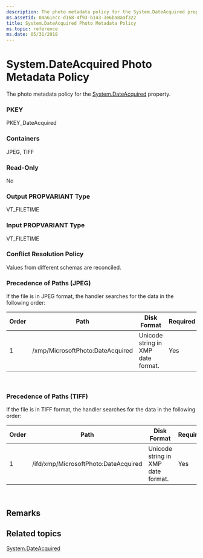 ```yaml
---
description: The photo metadata policy for the System.DateAcquired property.
ms.assetid: 04a61ecc-d168-4f93-b143-3e6ba8aaf322
title: System.DateAcquired Photo Metadata Policy
ms.topic: reference
ms.date: 05/31/2018
---
```


# System.DateAcquired Photo Metadata Policy

The photo metadata policy for the [System.DateAcquired](../properties/props-system-dateacquired.md) property.

### PKEY

PKEY\_DateAcquired

### Containers

JPEG, TIFF

### Read-Only

No

### Output PROPVARIANT Type

VT\_FILETIME

### Input PROPVARIANT Type

VT\_FILETIME

### Conflict Resolution Policy

Values from different schemas are reconciled.

### Precedence of Paths (JPEG)

If the file is in JPEG format, the handler searches for the data in the following order:



| Order | Path                             | Disk Format                        | Required |
|-------|----------------------------------|------------------------------------|----------|
| 1     | /xmp/MicrosoftPhoto:DateAcquired | Unicode string in XMP date format. | Yes      |



 

### Precedence of Paths (TIFF)

If the file is in TIFF format, the handler searches for the data in the following order:



| Order | Path                                 | Disk Format                        | Required |
|-------|--------------------------------------|------------------------------------|----------|
| 1     | /ifd/xmp/MicrosoftPhoto:DateAcquired | Unicode string in XMP date format. | Yes      |



 

## Remarks

## Related topics

<dl> <dt>

[System.DateAcquired](../properties/props-system-dateacquired.md)
</dt> </dl>

 

 
